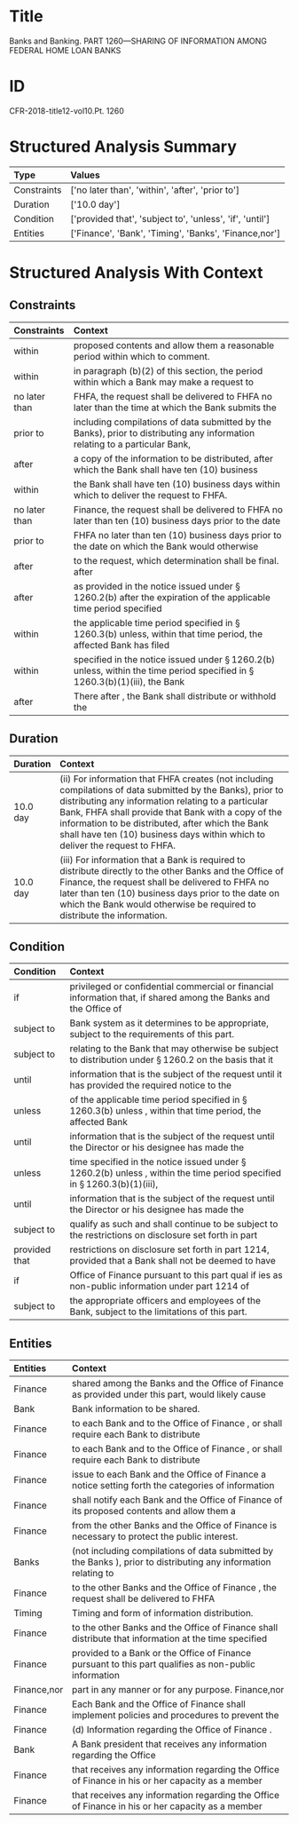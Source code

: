 # Title

 Banks and Banking. PART 1260—SHARING OF INFORMATION AMONG FEDERAL HOME LOAN BANKS


# ID

 CFR-2018-title12-vol10.Pt. 1260


# Structured Analysis Summary

| Type        | Values                                                   |
|:------------|:---------------------------------------------------------|
| Constraints | ['no later than', 'within', 'after', 'prior to']         |
| Duration    | ['10.0 day']                                             |
| Condition   | ['provided that', 'subject to', 'unless', 'if', 'until'] |
| Entities    | ['Finance', 'Bank', 'Timing', 'Banks', 'Finance,nor']    |


# Structured Analysis With Context

 


## Constraints

| Constraints   | Context                                                                                                                                          |
|:--------------|:-------------------------------------------------------------------------------------------------------------------------------------------------|
| within        | proposed contents and allow them a reasonable period within  which to comment.                                                                   |
| within        | in paragraph (b)(2) of this section, the period within which a Bank may make a request to                                                        |
| no later than | FHFA, the request shall be delivered to FHFA no later than the time at which the Bank submits the                                                |
| prior to      | including compilations of data submitted by the Banks), prior to distributing any information relating to a particular Bank,                     |
| after         | a copy of the information to be distributed, after which the Bank shall have ten (10) business                                                   |
| within        | the Bank shall have ten (10) business days within  which to deliver the request to FHFA.                                                         |
| no later than | Finance, the request shall be delivered to FHFA no later than ten (10) business days prior to the date                                           |
| prior to      | FHFA no later than ten (10) business days prior to the date on which the Bank would otherwise                                                    |
| after         | to the request, which determination shall be final. after                                                                                        |
| after         | as provided in the notice issued under &#167;&#8201;1260.2(b) after the expiration of the applicable time period specified                       |
| within        | the applicable time period specified in &#167;&#8201;1260.3(b) unless, within that time period, the affected Bank has filed                      |
| within        | specified in the notice issued under &#167;&#8201;1260.2(b) unless, within the time period specified in &#167;&#8201;1260.3(b)(1)(iii), the Bank |
| after         | There after , the Bank shall distribute or withhold the                                                                                          |


## Duration

| Duration   | Context                                                                                                                                                                                                                                                                                                                                                     |
|:-----------|:------------------------------------------------------------------------------------------------------------------------------------------------------------------------------------------------------------------------------------------------------------------------------------------------------------------------------------------------------------|
| 10.0 day   | (ii) For information that FHFA creates (not including compilations of data submitted by the Banks), prior to distributing any information relating to a particular Bank, FHFA shall provide that Bank with a copy of the information to be distributed, after which the Bank shall have ten (10) business days within which to deliver the request to FHFA. |
| 10.0 day   | (iii) For information that a Bank is required to distribute directly to the other Banks and the Office of Finance, the request shall be delivered to FHFA no later than ten (10) business days prior to the date on which the Bank would otherwise be required to distribute the information.                                                               |


## Condition

| Condition     | Context                                                                                                                                       |
|:--------------|:----------------------------------------------------------------------------------------------------------------------------------------------|
| if            | privileged or confidential commercial or financial information that, if shared among the Banks and the Office of                              |
| subject to    | Bank system as it determines to be appropriate, subject to  the requirements of this part.                                                    |
| subject to    | relating to the Bank that may otherwise be subject to distribution under &#167;&#8201;1260.2 on the basis that it                             |
| until         | information that is the subject of the request until it has provided the required notice to the                                               |
| unless        | of the applicable time period specified in &#167;&#8201;1260.3(b) unless , within that time period, the affected Bank                         |
| until         | information that is the subject of the request until the Director or his designee has made the                                                |
| unless        | time specified in the notice issued under &#167;&#8201;1260.2(b) unless , within the time period specified in &#167;&#8201;1260.3(b)(1)(iii), |
| until         | information that is the subject of the request until the Director or his designee has made the                                                |
| subject to    | qualify as such and shall continue to be subject to the restrictions on disclosure set forth in part                                          |
| provided that | restrictions on disclosure set forth in part 1214, provided that a Bank shall not be deemed to have                                           |
| if            | Office of Finance pursuant to this part qual if ies as non-public information under part 1214 of                                              |
| subject to    | the appropriate officers and employees of the Bank, subject to  the limitations of this part.                                                 |


## Entities

| Entities    | Context                                                                                                         |
|:------------|:----------------------------------------------------------------------------------------------------------------|
| Finance     | shared among the Banks and the Office of Finance as provided under this part, would likely cause                |
| Bank        | Bank  information to be shared.                                                                                 |
| Finance     | to each Bank and to the Office of Finance , or shall require each Bank to distribute                            |
| Finance     | to each Bank and to the Office of Finance , or shall require each Bank to distribute                            |
| Finance     | issue to each Bank and the Office of Finance a notice setting forth the categories of information               |
| Finance     | shall notify each Bank and the Office of Finance of its proposed contents and allow them a                      |
| Finance     | from the other Banks and the Office of Finance  is necessary to protect the public interest.                    |
| Banks       | (not including compilations of data submitted by the Banks ), prior to distributing any information relating to |
| Finance     | to the other Banks and the Office of Finance , the request shall be delivered to FHFA                           |
| Timing      | Timing  and form of information distribution.                                                                   |
| Finance     | to the other Banks and the Office of Finance shall distribute that information at the time specified            |
| Finance     | provided to a Bank or the Office of Finance pursuant to this part qualifies as non-public information           |
| Finance,nor | part in any manner or for any purpose. Finance,nor                                                              |
| Finance     | Each Bank and the Office of  Finance shall implement policies and procedures to prevent the                     |
| Finance     | (d) Information regarding the Office of  Finance .                                                              |
| Bank        | A  Bank president that receives any information regarding the Office                                            |
| Finance     | that receives any information regarding the Office of Finance in his or her capacity as a member                |
| Finance     | that receives any information regarding the Office of Finance in his or her capacity as a member                |


